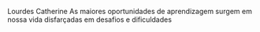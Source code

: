 Lourdes Catherine
As maiores oportunidades de aprendizagem surgem em nossa vida disfarçadas em desafios e dificuldades
